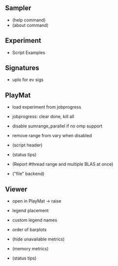 Sampler
-------
* (help command)
* (about command)


Experiment
----------
* Script Examples

Signatures
----------
* uplo for ev sigs


PlayMat
-------
* load experiment from jobprogress
* jobprogress: clear done, kill all
* disable sumrange_parallel if no omp support
* remove range from vary when disabled

* (script header)
* (status tips)
* (Report #thread range and multiple BLAS at once)
* ("file" backend)


Viewer
------
* open in PlayMat -> raise
* legend placement
* custom legend names
* order of barplots

* (hide unavailable metrics)
* (memory metrics)
* (status tips)
